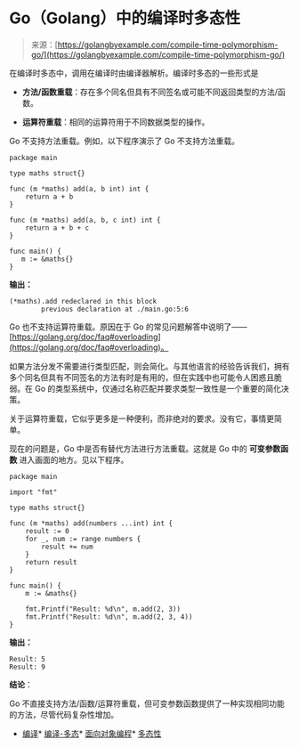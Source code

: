 <!--yml

类别：未分类

日期：2024-10-13 06:01:24

-->

# Go（Golang）中的编译时多态性

> 来源：[https://golangbyexample.com/compile-time-polymorphism-go/](https://golangbyexample.com/compile-time-polymorphism-go/)

在编译时多态中，调用在编译时由编译器解析。编译时多态的一些形式是

+   **方法/函数重载**：存在多个同名但具有不同签名或可能不同返回类型的方法/函数。

+   **运算符重载**：相同的运算符用于不同数据类型的操作。

Go 不支持方法重载。例如，以下程序演示了 Go 不支持方法重载。

```
package main

type maths struct{}

func (m *maths) add(a, b int) int {
    return a + b
}

func (m *maths) add(a, b, c int) int {
    return a + b + c
}

func main() {
   m := &maths{}
}
```

**输出：**

```
(*maths).add redeclared in this block
        previous declaration at ./main.go:5:6
```

Go 也不支持运算符重载。原因在于 Go 的常见问题解答中说明了——[https://golang.org/doc/faq#overloading](https://golang.org/doc/faq#overloading)。

如果方法分发不需要进行类型匹配，则会简化。与其他语言的经验告诉我们，拥有多个同名但具有不同签名的方法有时是有用的，但在实践中也可能令人困惑且脆弱。在 Go 的类型系统中，仅通过名称匹配并要求类型一致性是一个重要的简化决策。

关于运算符重载，它似乎更多是一种便利，而非绝对的要求。没有它，事情更简单。

现在的问题是，Go 中是否有替代方法进行方法重载。这就是 Go 中的 **可变参数函数** 进入画面的地方。见以下程序。

```
package main

import "fmt"

type maths struct{}

func (m *maths) add(numbers ...int) int {
    result := 0
    for _, num := range numbers {
        result += num
    }
    return result
}

func main() {
    m := &maths{}

    fmt.Printf("Result: %d\n", m.add(2, 3))
    fmt.Printf("Result: %d\n", m.add(2, 3, 4))
}
```

**输出：**

```
Result: 5
Result: 9
```

**结论**：

Go 不直接支持方法/函数/运算符重载，但可变参数函数提供了一种实现相同功能的方法，尽管代码复杂性增加。

+   [编译](https://golangbyexample.com/tag/compile/)*   [编译-多态](https://golangbyexample.com/tag/compile-polymorphism/)*   [面向对象编程](https://golangbyexample.com/tag/oop/)*   [多态性](https://golangbyexample.com/tag/polymorphism/)

